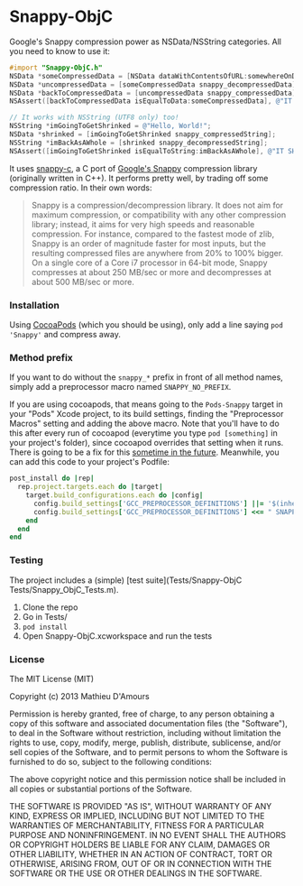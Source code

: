# Snappy-ObjC

Google's Snappy compression power as NSData/NSString categories. All you need to know to use it:

```objective-c
#import "Snappy-ObjC.h"
NSData *someCompressedData = [NSData dataWithContentsOfURL:somewhereOnDiskWhereThereIsCompressedData];
NSData *uncompressedData = [someCompressedData snappy_decompressedData];
NSData *backToCompressedData = [uncompressedData snappy_compressedData];
NSAssert([backToCompressedData isEqualToData:someCompressedData], @"IT SHOULD HAVE BEEN EQUAL!");

// It works with NSString (UTF8 only) too!
NSString *imGoingToGetShrinked = @"Hello, World!";
NSData *shrinked = [imGoingToGetShrinked snappy_compressedString];
NSString *imBackAsAWhole = [shrinked snappy_decompressedString];
NSAssert([imGoingToGetShrinked isEqualToString:imBackAsAWhole], @"IT SHOULD HAVE BEEN EQUAL!");
```

It uses [snappy-c][2], a C port of [Google's Snappy][1] compression library (originally written in C++). It performs
pretty well, by trading off some compression ratio. In their own words:

> Snappy is a compression/decompression library. It does not aim for maximum compression, or compatibility with any 
other compression library; instead, it aims for very high speeds and reasonable compression. For instance, compared 
to the fastest mode of zlib, Snappy is an order of magnitude faster for most inputs, but the resulting compressed files 
are anywhere from 20% to 100% bigger. On a single core of a Core i7 processor in 64-bit mode, Snappy compresses at 
about 250 MB/sec or more and decompresses at about 500 MB/sec or more.

### Installation

Using [CocoaPods][3] (which you should be using), only add a line saying `pod 'Snappy'` and compress away.

### Method prefix

If you want to do without the `snappy_*` prefix in front of all method names, simply add a preprocessor macro named `SNAPPY_NO_PREFIX`. 

If you are using cocoapods, that means going to the `Pods-Snappy` target in your "Pods" Xcode project, to its build settings, finding the "Preprocessor Macros" setting and adding the above macro. Note that you'll have to do this after every run of cocoapod (everytime you type `pod [something]` in your project's folder), since cocoapod overrides that setting when it runs. There is going to be a fix for this [sometime in the future](https://github.com/CocoaPods/CocoaPods/issues/833). Meanwhile, you can add this code to your project's Podfile:

```ruby
post_install do |rep|
  rep.project.targets.each do |target|
    target.build_configurations.each do |config|
      config.build_settings['GCC_PREPROCESSOR_DEFINITIONS'] ||= '$(inherited)'
      config.build_settings['GCC_PREPROCESSOR_DEFINITIONS'] <<= " SNAPPY_NO_PREFIX=1"
    end
  end
end
```

### Testing

The project includes a (simple) [test suite](Tests/Snappy-ObjC Tests/Snappy_ObjC_Tests.m).

1. Clone the repo
2. Go in Tests/
3. `pod install`
4. Open Snappy-ObjC.xcworkspace and run the tests

### License

The MIT License (MIT)

Copyright (c) 2013 Mathieu D'Amours

Permission is hereby granted, free of charge, to any person obtaining a copy of
this software and associated documentation files (the "Software"), to deal in
the Software without restriction, including without limitation the rights to
use, copy, modify, merge, publish, distribute, sublicense, and/or sell copies of
the Software, and to permit persons to whom the Software is furnished to do so,
subject to the following conditions:

The above copyright notice and this permission notice shall be included in all
copies or substantial portions of the Software.

THE SOFTWARE IS PROVIDED "AS IS", WITHOUT WARRANTY OF ANY KIND, EXPRESS OR
IMPLIED, INCLUDING BUT NOT LIMITED TO THE WARRANTIES OF MERCHANTABILITY, FITNESS
FOR A PARTICULAR PURPOSE AND NONINFRINGEMENT. IN NO EVENT SHALL THE AUTHORS OR
COPYRIGHT HOLDERS BE LIABLE FOR ANY CLAIM, DAMAGES OR OTHER LIABILITY, WHETHER
IN AN ACTION OF CONTRACT, TORT OR OTHERWISE, ARISING FROM, OUT OF OR IN
CONNECTION WITH THE SOFTWARE OR THE USE OR OTHER DEALINGS IN THE SOFTWARE.


[1]: http://code.google.com/p/snappy/
[2]: https://github.com/andikleen/snappy-c
[3]: http://cocoapods.org

